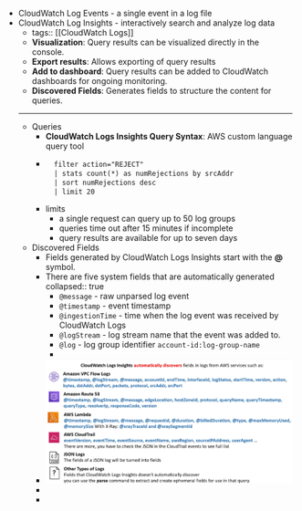 - CloudWatch Log Events - a single event in a log file
- CloudWatch Log Insights - interactively search and analyze log data
	- tags:: [[CloudWatch Logs]]
	- **Visualization**: Query results can be visualized directly in the console.
	- **Export results**: Allows exporting of query results
	- **Add to dashboard**: Query results can be added to CloudWatch dashboards for ongoing monitoring.
	- **Discovered Fields**: Generates fields to structure the content for queries.
	- ---
	- Queries
		- **CloudWatch Logs Insights Query Syntax**: AWS custom language query tool
		- ```
		    filter action="REJECT"
		    | stats count(*) as numRejections by srcAddr
		    | sort numRejections desc
		    | limit 20
		  ```
		- limits
			- a single request can query up to 50 log groups
			- queries time out after 15 minutes if incomplete
			- query results are available for up to seven days
	- Discovered Fields
		- Fields generated by CloudWatch Logs Insights start with the **@** symbol.
		- There are five system fields that are automatically generated
		  collapsed:: true
			- `@message` - raw unparsed log event
			- `@timestamp` - event timestamp
			- `@ingestionTime` - time when the log event was received by CloudWatch Logs
			- `@logStream` - log stream name that the event was added to.
			- `@log` - log group identifier `account-id:log-group-name`
			-
		- ![image.png](../assets/image_1753115077540_0.png)
		-
		-